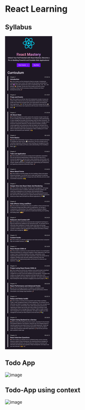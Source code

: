 # React Learning


## Syllabus
![image](https://github.com/SuhelKhanCA/React-Learning/blob/main/Syllabus.jpg)

## Todo App
![image](https://github.com/user-attachments/assets/0d71d203-f5eb-4b99-96d6-ad4b5f16ffe6)

## Todo-App using context
![image](https://github.com/user-attachments/assets/6740c8ae-520b-4a2f-b651-27cd8d241870)

